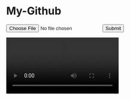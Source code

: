 # My-Github

<!DOCTYPE html>
<html>
<head>
	<title>Tube</title>
</head>
<body>
<form >
  <input type="file" id="myFile" name="filename">
  <input type="submit">
</form>
<video src="myFile"></video>
</body>
</html>
